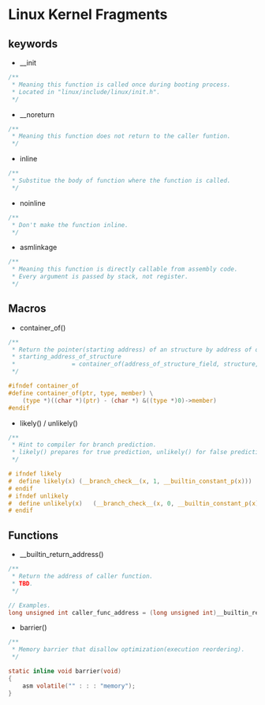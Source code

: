 Linux Kernel Fragments
======================

keywords
--------

- __init
```c
/**
 * Meaning this function is called once during booting process.
 * Located in "linux/include/linux/init.h".
 */
```
- __noreturn
```c
/**
 * Meaning this function does not return to the caller funtion.
 */
```
- inline
```c
/**
 * Substitue the body of function where the function is called.
 */
```
- noinline
```c
/**
 * Don't make the function inline.
 */
```
- asmlinkage
```c
/**
 * Meaning this function is directly callable from assembly code.
 * Every argument is passed by stack, not register.
 */
```

Macros
------

- container_of()
```c
/**
 * Return the pointer(starting address) of an structure by address of one structure field.
 * starting_address_of_structure
 *                = container_of(address_of_structure_field, structure, structure_field)
 */

#ifndef container_of
#define container_of(ptr, type, member) \
    (type *)((char *)(ptr) - (char *) &((type *)0)->member)
#endif
```

- likely() / unlikely()
```c
/**
 * Hint to compiler for branch prediction.
 * likely() prepares for true prediction, unlikely() for false prediction.
 */

# ifndef likely
#  define likely(x) (__branch_check__(x, 1, __builtin_constant_p(x)))
# endif
# ifndef unlikely
#  define unlikely(x)   (__branch_check__(x, 0, __builtin_constant_p(x)))
# endif
```

Functions
---------

- __builtin_return_address()
```c
/**
 * Return the address of caller function.
 * TBD.
 */

// Examples.
long unsigned int caller_func_address = (long unsigned int)__builtin_return_address(0);
```

- barrier()
```c
/**
 * Memory barrier that disallow optimization(execution reordering).
 */

static inline void barrier(void)
{
    asm volatile("" : : : "memory");
}
```